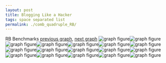 ```yaml
---
layout: post
title: Blogging Like a Hacker
tags: space separated list
permalink: ./comb_quadruple_RB/
---
```


RB Benchmarks
[previous graph](./comb_quadruple_PDFD/), [next graph](./comb_quadruple_ROD/)
<img src="./images/quadruple/RB/RB-AVL_box.png" alt="graph figure"><img src="./images/quadruple/RB/RB-A_box.png" alt="graph figure"><img src="./images/quadruple/RB/RB-CYPHERD_box.png" alt="graph figure"><img src="./images/quadruple/RB/RB-EGG_box.png" alt="graph figure"><img src="./images/quadruple/RB/RB-FACE_box.png" alt="graph figure"><img src="./images/quadruple/RB/RB-FLOYD_box.png" alt="graph figure"><img src="./images/quadruple/RB/RB-F_box.png" alt="graph figure"><img src="./images/quadruple/RB/RB-H_box.png" alt="graph figure"><img src="./images/quadruple/RB/RB-JSOND_box.png" alt="graph figure"><img src="./images/quadruple/RB/RB-K_box.png" alt="graph figure"><img src="./images/quadruple/RB/RB-O_box.png" alt="graph figure"><img src="./images/quadruple/RB/RB-PDFD_box.png" alt="graph figure"><img src="./images/quadruple/RB/RB-RB_box.png" alt="graph figure"><img src="./images/quadruple/RB/RB-ROD_box.png" alt="graph figure"><img src="./images/quadruple/RB/RB-SMATRIX_box.png" alt="graph figure"><img src="./images/quadruple/RB/RB-SORTD_box.png" alt="graph figure"><img src="./images/quadruple/RB/RB-ZB_box.png" alt="graph figure">